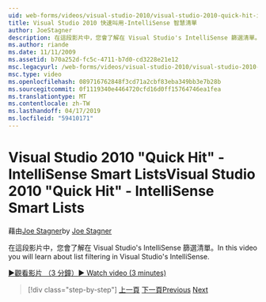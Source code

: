 ```yaml
---
uid: web-forms/videos/visual-studio-2010/visual-studio-2010-quick-hit-intellisense-smart-lists
title: Visual Studio 2010 快速叫用-IntelliSense 智慧清單
author: JoeStagner
description: 在這段影片中，您會了解在 Visual Studio's IntelliSense 篩選清單。
ms.author: riande
ms.date: 11/11/2009
ms.assetid: b70a252d-fc5c-4711-b7d0-cd3228e21e12
msc.legacyurl: /web-forms/videos/visual-studio-2010/visual-studio-2010-quick-hit-intellisense-smart-lists
msc.type: video
ms.openlocfilehash: 089716762848f3cd71a2cbf83eba349bb3e7b28b
ms.sourcegitcommit: 0f1119340e4464720cfd16d0ff15764746ea1fea
ms.translationtype: MT
ms.contentlocale: zh-TW
ms.lasthandoff: 04/17/2019
ms.locfileid: "59410171"
---
```

# <a name="visual-studio-2010-quick-hit---intellisense-smart-lists"></a><span data-ttu-id="4319a-103">Visual Studio 2010 "Quick Hit" - IntelliSense Smart Lists</span><span class="sxs-lookup"><span data-stu-id="4319a-103">Visual Studio 2010 "Quick Hit" - IntelliSense Smart Lists</span></span>

<span data-ttu-id="4319a-104">藉由[Joe Stagner](https://github.com/JoeStagner)</span><span class="sxs-lookup"><span data-stu-id="4319a-104">by [Joe Stagner](https://github.com/JoeStagner)</span></span>

<span data-ttu-id="4319a-105">在這段影片中，您會了解在 Visual Studio's IntelliSense 篩選清單。</span><span class="sxs-lookup"><span data-stu-id="4319a-105">In this video you will learn about list filtering in Visual Studio's IntelliSense.</span></span>

[<span data-ttu-id="4319a-106">&#9654;觀看影片 （3 分鐘）</span><span class="sxs-lookup"><span data-stu-id="4319a-106">&#9654; Watch video (3 minutes)</span></span>](https://channel9.msdn.com/Blogs/ASP-NET-Site-Videos/visual-studio-2010-quick-hit-intellisense-smart-lists)

> [!div class="step-by-step"]
> <span data-ttu-id="4319a-107">[上一頁](visual-studio-2010-quick-hit-code-search-view-hierarchy.md)
> [下一頁](visual-studio-2010-quick-hit-multi-monitor-support.md)</span><span class="sxs-lookup"><span data-stu-id="4319a-107">[Previous](visual-studio-2010-quick-hit-code-search-view-hierarchy.md)
[Next](visual-studio-2010-quick-hit-multi-monitor-support.md)</span></span>
